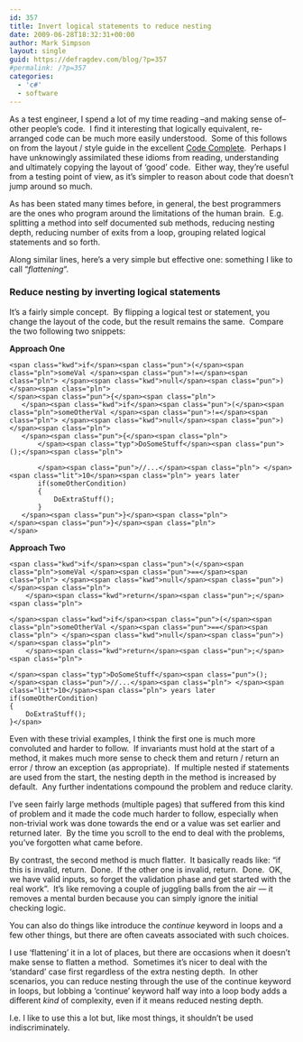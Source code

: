 ```yaml
---
id: 357
title: Invert logical statements to reduce nesting
date: 2009-06-28T18:32:31+00:00
author: Mark Simpson
layout: single
guid: https://defragdev.com/blog/?p=357
#permalink: /?p=357
categories:
  - 'c#'
  - software
---
```

As a test engineer, I spend a lot of my time reading &#8211;and making sense of&#8211; other people&#8217;s code.  I find it interesting that logically equivalent, re-arranged code can be much more easily understood.  Some of this follows on from the layout / style guide in the excellent [Code Complete](http://www.cc2e.com/ "code complete 2").  Perhaps I have unknowingly assimilated these idioms from reading, understanding and ultimately copying the layout of &#8216;good&#8217; code.  Either way, they&#8217;re useful from a testing point of view, as it&#8217;s simpler to reason about code that doesn&#8217;t jump around so much.

As has been stated many times before, in general, the best programmers are the ones who program around the limitations of the human brain.  E.g. splitting a method into self documented sub methods, reducing nesting depth, reducing number of exits from a loop, grouping related logical statements and so forth.

Along similar lines, here&#8217;s a very simple but effective one: something I like to call &#8220;_flattening_&#8220;.

### Reduce nesting by inverting logical statements

It&#8217;s a fairly simple concept.  By flipping a logical test or statement, you change the layout of the code, but the result remains the same.  Compare the two following two snippets:

**Approach One**

<pre class="prettyprint"><code>&lt;span class="kwd">if&lt;/span>&lt;span class="pun">(&lt;/span>&lt;span class="pln">someVal &lt;/span>&lt;span class="pun">!=&lt;/span>&lt;span class="pln"> &lt;/span>&lt;span class="kwd">null&lt;/span>&lt;span class="pun">)&lt;/span>&lt;span class="pln">
&lt;/span>&lt;span class="pun">{&lt;/span>&lt;span class="pln">
   &lt;/span>&lt;span class="kwd">if&lt;/span>&lt;span class="pun">(&lt;/span>&lt;span class="pln">someOtherVal &lt;/span>&lt;span class="pun">!=&lt;/span>&lt;span class="pln"> &lt;/span>&lt;span class="kwd">null&lt;/span>&lt;span class="pun">)&lt;/span>&lt;span class="pln">
   &lt;/span>&lt;span class="pun">{&lt;/span>&lt;span class="pln">
       &lt;/span>&lt;span class="typ">DoSomeStuff&lt;/span>&lt;span class="pun">();&lt;/span>&lt;span class="pln">

       &lt;/span>&lt;span class="pun">//...&lt;/span>&lt;span class="pln"> &lt;/span>&lt;span class="lit">10&lt;/span>&lt;span class="pln"> years later
       if(someOtherCondition)
       {
           DoExtraStuff();
       }
   &lt;/span>&lt;span class="pun">}&lt;/span>&lt;span class="pln">
&lt;/span>&lt;span class="pun">}&lt;/span>&lt;span class="pln">
&lt;/span></code></pre>

**Approach Two**

<pre class="prettyprint"><code>&lt;span class="kwd">if&lt;/span>&lt;span class="pun">(&lt;/span>&lt;span class="pln">someVal &lt;/span>&lt;span class="pun">==&lt;/span>&lt;span class="pln"> &lt;/span>&lt;span class="kwd">null&lt;/span>&lt;span class="pun">)&lt;/span>&lt;span class="pln">
    &lt;/span>&lt;span class="kwd">return&lt;/span>&lt;span class="pun">;&lt;/span>&lt;span class="pln">

&lt;/span>&lt;span class="kwd">if&lt;/span>&lt;span class="pun">(&lt;/span>&lt;span class="pln">someOtherVal &lt;/span>&lt;span class="pun">==&lt;/span>&lt;span class="pln"> &lt;/span>&lt;span class="kwd">null&lt;/span>&lt;span class="pun">)&lt;/span>&lt;span class="pln">
    &lt;/span>&lt;span class="kwd">return&lt;/span>&lt;span class="pun">;&lt;/span>&lt;span class="pln">

&lt;/span>&lt;span class="typ">DoSomeStuff&lt;/span>&lt;span class="pun">();
&lt;/span></code><code>&lt;span class="pun">//...&lt;/span>&lt;span class="pln"> &lt;/span>&lt;span class="lit">10&lt;/span>&lt;span class="pln"> years later
if(someOtherCondition)
{
    DoExtraStuff();
}&lt;/span></code></pre>

Even with these trivial examples, I think the first one is much more convoluted and harder to follow.  If invariants must hold at the start of a method, it makes much more sense to check them and return / return an error / throw an exception (as appropriate).  If multiple nested if statements are used from the start, the nesting depth in the method is increased by default.  Any further indentations compound the problem and reduce clarity.

I&#8217;ve seen fairly large methods (multiple pages) that suffered from this kind of problem and it made the code much harder to follow, especially when non-trivial work was done towards the end or a value was set earlier and returned later.  By the time you scroll to the end to deal with the problems, you&#8217;ve forgotten what came before.

By contrast, the second method is much flatter.  It basically reads like: &#8220;if this is invalid, return.  Done.  If the other one is invalid, return.  Done.  OK, we have valid inputs, so forget the validation phase and get started with the real work&#8221;.  It&#8217;s like removing a couple of juggling balls from the air &#8212; it removes a mental burden because you can simply ignore the initial checking logic.

You can also do things like introduce the _continue_ keyword in loops and a few other things, but there are often caveats associated with such choices.

I use &#8216;flattening&#8217; it in a lot of places, but there are occasions when it doesn&#8217;t make sense to flatten a method.  Sometimes it&#8217;s nicer to deal with the &#8216;standard&#8217; case first regardless of the extra nesting depth.  In other scenarios, you can reduce nesting through the use of the continue keyword in loops, but lobbing a &#8216;continue&#8217; keyword half way into a loop body adds a different _kind_ of complexity, even if it means reduced nesting depth.

I.e. I like to use this a lot but, like most things, it shouldn&#8217;t be used indiscriminately.